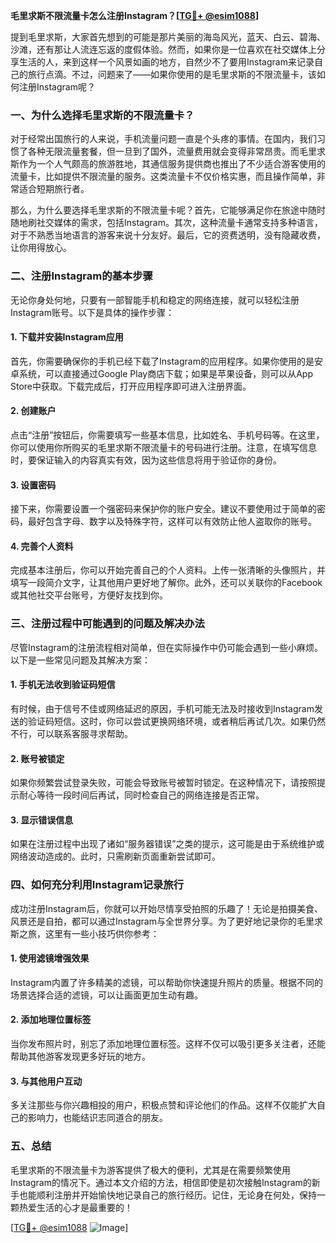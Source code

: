 **毛里求斯不限流量卡怎么注册Instagram？[[TG💪+ @esim1088](https://t.me/s/esim1088)]**

提到毛里求斯，大家首先想到的可能是那片美丽的海岛风光，蓝天、白云、碧海、沙滩，还有那让人流连忘返的度假体验。然而，如果你是一位喜欢在社交媒体上分享生活的人，来到这样一个风景如画的地方，自然少不了要用Instagram来记录自己的旅行点滴。不过，问题来了——如果你使用的是毛里求斯的不限流量卡，该如何注册Instagram呢？

### 一、为什么选择毛里求斯的不限流量卡？

对于经常出国旅行的人来说，手机流量问题一直是个头疼的事情。在国内，我们习惯了各种无限流量套餐，但一旦到了国外，流量费用就会变得非常昂贵。而毛里求斯作为一个人气颇高的旅游胜地，其通信服务提供商也推出了不少适合游客使用的流量卡，比如提供不限流量的服务。这类流量卡不仅价格实惠，而且操作简单，非常适合短期旅行者。

那么，为什么要选择毛里求斯的不限流量卡呢？首先，它能够满足你在旅途中随时随地刷社交媒体的需求，包括Instagram。其次，这种流量卡通常支持多种语言，对于不熟悉当地语言的游客来说十分友好。最后，它的资费透明，没有隐藏收费，让你用得放心。

### 二、注册Instagram的基本步骤

无论你身处何地，只要有一部智能手机和稳定的网络连接，就可以轻松注册Instagram账号。以下是具体的操作步骤：

#### 1. 下载并安装Instagram应用

首先，你需要确保你的手机已经下载了Instagram的应用程序。如果你使用的是安卓系统，可以直接通过Google Play商店下载；如果是苹果设备，则可以从App Store中获取。下载完成后，打开应用程序即可进入注册界面。

#### 2. 创建账户

点击“注册”按钮后，你需要填写一些基本信息，比如姓名、手机号码等。在这里，你可以使用你所购买的毛里求斯不限流量卡的号码进行注册。注意，在填写信息时，要保证输入的内容真实有效，因为这些信息将用于验证你的身份。

#### 3. 设置密码

接下来，你需要设置一个强密码来保护你的账户安全。建议不要使用过于简单的密码，最好包含字母、数字以及特殊字符，这样可以有效防止他人盗取你的账号。

#### 4. 完善个人资料

完成基本注册后，你可以开始完善自己的个人资料。上传一张清晰的头像照片，并填写一段简介文字，让其他用户更好地了解你。此外，还可以关联你的Facebook或其他社交平台账号，方便好友找到你。

### 三、注册过程中可能遇到的问题及解决办法

尽管Instagram的注册流程相对简单，但在实际操作中仍可能会遇到一些小麻烦。以下是一些常见问题及其解决方案：

#### 1. 手机无法收到验证码短信

有时候，由于信号不佳或网络延迟的原因，手机可能无法及时接收到Instagram发送的验证码短信。这时，你可以尝试更换网络环境，或者稍后再试几次。如果仍然不行，可以联系客服寻求帮助。

#### 2. 账号被锁定

如果你频繁尝试登录失败，可能会导致账号被暂时锁定。在这种情况下，请按照提示耐心等待一段时间后再试，同时检查自己的网络连接是否正常。

#### 3. 显示错误信息

如果在注册过程中出现了诸如“服务器错误”之类的提示，这可能是由于系统维护或网络波动造成的。此时，只需刷新页面重新尝试即可。

### 四、如何充分利用Instagram记录旅行

成功注册Instagram后，你就可以开始尽情享受拍照的乐趣了！无论是拍摄美食、风景还是自拍，都可以通过Instagram与全世界分享。为了更好地记录你的毛里求斯之旅，这里有一些小技巧供你参考：

#### 1. 使用滤镜增强效果

Instagram内置了许多精美的滤镜，可以帮助你快速提升照片的质量。根据不同的场景选择合适的滤镜，可以让画面更加生动有趣。

#### 2. 添加地理位置标签

当你发布照片时，别忘了添加地理位置标签。这样不仅可以吸引更多关注者，还能帮助其他游客发现更多好玩的地方。

#### 3. 与其他用户互动

多关注那些与你兴趣相投的用户，积极点赞和评论他们的作品。这样不仅能扩大自己的影响力，也能结识志同道合的朋友。

### 五、总结

毛里求斯的不限流量卡为游客提供了极大的便利，尤其是在需要频繁使用Instagram的情况下。通过本文介绍的方法，相信即使是初次接触Instagram的新手也能顺利注册并开始愉快地记录自己的旅行经历。记住，无论身在何处，保持一颗热爱生活的心才是最重要的！

[[TG💪+ @esim1088](https://t.me/s/esim1088) ![Image](https://i.postimg.cc/4NQfJmqS/Snipaste-2025-05-13-00-14-12.png)]